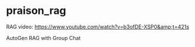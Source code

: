 # praison_rag
RAG video: https://www.youtube.com/watch?v=b3ofDE-XSP0&amp;t=421s


AutoGen RAG with Group Chat

